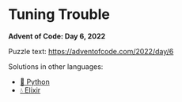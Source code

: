 # Tuning Trouble

**Advent of Code: Day 6, 2022**

Puzzle text: <https://adventofcode.com/2022/day/6>

Solutions in other languages:

- [🐍 Python](../../../../python/2022/06_tuning_trouble)
- [💧 Elixir](../../../../elixir/lib/2022/06_tuning_trouble)
